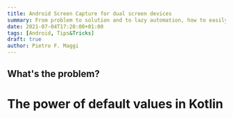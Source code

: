```yaml
---
title: Android Screen Capture for dual screen devices
summary: From problem to solution and to lazy automation, how to easily capture screenshots on a dual screen device.
date: 2021-07-04T17:20:00+01:00
tags: [Android, Tips&Tricks]
draft: true
author: Pietro F. Maggi
---
```


## What's the problem?



# The power of default values in Kotlin

